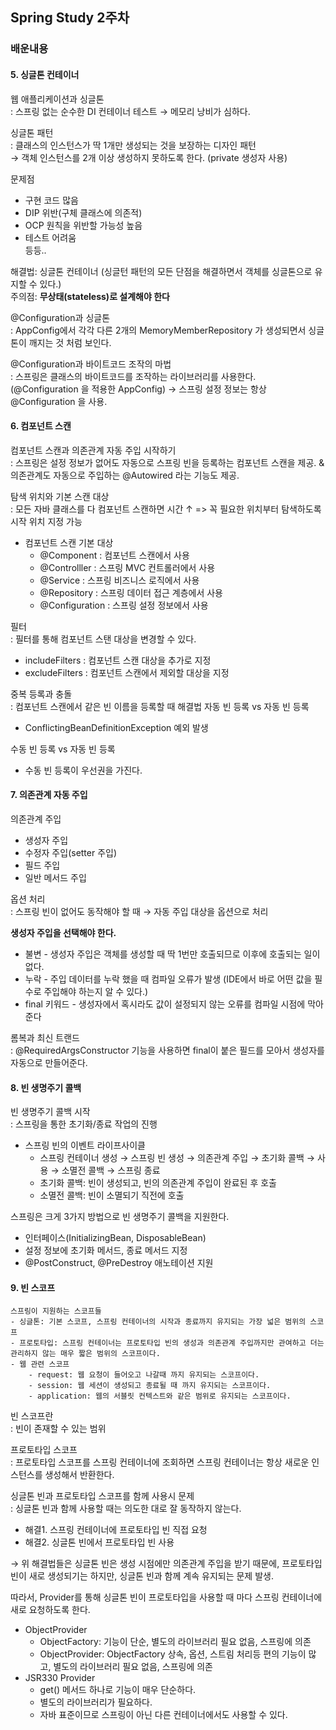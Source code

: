 ## Spring Study 2주차

### 배운내용
#### 5. 싱글톤 컨테이너
웹 애플리케이션과 싱글톤  
: 스프링 없는 순수한 DI 컨테이너 테스트 → 메모리 낭비가 심하다.

싱글톤 패턴  
: 클래스의 인스턴스가 딱 1개만 생성되는 것을 보장하는 디자인 패턴   
→ 객체 인스턴스를 2개 이상 생성하지 못하도록 한다. (private 생성자 사용)  

문제점
- 구현 코드 많음
- DIP 위반(구체 클래스에 의존적)
- OCP 원칙을 위반할 가능성 높음
- 테스트 어려움  
등등.. 

해결법: 싱글톤 컨테이너 (싱글턴 패턴의 모든 단점을 해결하면서 객체를 싱글톤으로 유지할 수 있다.)  
주의점: **무상태(stateless)로 설계해야 한다**

@Configuration과 싱글톤  
: AppConfig에서  각각 다른 2개의 MemoryMemberRepository 가 생성되면서 싱글톤이 깨지는 것 처럼 보인다.

@Configuration과 바이트코드 조작의 마법  
: 스프링은 클래스의 바이트코드를 조작하는 라이브러리를 사용한다. (@Configuration 을 적용한 AppConfig) → 스프링 설정 정보는 항상 @Configuration 을 사용.

#### 6. 컴포넌트 스캔
컴포넌트 스캔과 의존관계 자동 주입 시작하기  
: 스프링은 설정 정보가 없어도 자동으로 스프링 빈을 등록하는 컴포넌트 스캔을 제공. & 의존관계도 자동으로 주입하는 @Autowired 라는 기능도 제공.

탐색 위치와 기본 스캔 대상  
: 모든 자바 클래스를 다 컴포넌트 스캔하면 시간 ↑ => 꼭 필요한 위치부터 탐색하도록 시작 위치 지정 가능

- 컴포넌트 스캔 기본 대상
  - @Component : 컴포넌트 스캔에서 사용
  - @Controlller : 스프링 MVC 컨트롤러에서 사용
  - @Service : 스프링 비즈니스 로직에서 사용
  - @Repository : 스프링 데이터 접근 계층에서 사용 
  - @Configuration : 스프링 설정 정보에서 사용

필터  
: 필터를 통해 컴포넌트 스탠 대상을 변경할 수 있다. 
- includeFilters : 컴포넌트 스캔 대상을 추가로 지정
- excludeFilters : 컴포넌트 스캔에서 제외할 대상을 지정

중복 등록과 충돌  
: 컴포넌트 스캔에서 같은 빈 이름을 등록할 때 해결법
자동 빈 등록 vs 자동 빈 등록
- ConflictingBeanDefinitionException 예외 발생 

수동 빈 등록 vs 자동 빈 등록
- 수동 빈 등록이 우선권을 가진다.

#### 7. 의존관계 자동 주입
의존관계 주입
- 생성자 주입
- 수정자 주입(setter 주입)
- 필드 주입
- 일반 메서드 주입

옵션 처리  
: 스프링 빈이 없어도 동작해야 할 때 → 자동 주입 대상을 옵션으로 처리

**생성자 주입을 선택해야 한다.**
- 불변 - 생성자 주입은 객체를 생성할 때 딱 1번만 호출되므로 이후에 호출되는 일이 없다.
- 누락 -  주입 데이터를 누락 했을 때 컴파일 오류가 발생 (IDE에서 바로 어떤 값을 필수로 주입해야 하는지 알 수 있다.)
- final 키워드 -  생성자에서 혹시라도 값이 설정되지 않는 오류를 컴파일 시점에 막아준다

롬복과 최신 트랜드  
: @RequiredArgsConstructor 기능을 사용하면 final이 붙은 필드를 모아서 생성자를 자동으로 만들어준다.

#### 8. 빈 생명주기 콜백
빈 생명주기 콜백 시작  
:  스프링을 통한 초기화/종료 작업의 진행

- 스프링 빈의 이벤트 라이프사이클
  - 스프링 컨테이너 생성 → 스프링 빈 생성 → 의존관계 주입 → 초기화 콜백 → 사용 → 소멸전 콜백 → 스프링 종료
  - 초기화 콜백: 빈이 생성되고, 빈의 의존관계 주입이 완료된 후 호출 
  - 소멸전 콜백: 빈이 소멸되기 직전에 호출

스프링은 크게 3가지 방법으로 빈 생명주기 콜백을 지원한다.   
- 인터페이스(InitializingBean, DisposableBean)
- 설정 정보에 초기화 메서드, 종료 메서드 지정 
- @PostConstruct, @PreDestroy 애노테이션 지원

#### 9. 빈 스코프
``` PlainText
스프링이 지원하는 스코프들
- 싱글톤: 기본 스코프, 스프링 컨테이너의 시작과 종료까지 유지되는 가장 넓은 범위의 스코프
- 프로토타입: 스프링 컨테이너는 프로토타입 빈의 생성과 의존관계 주입까지만 관여하고 더는 관리하지 않는 매우 짧은 범위의 스코프이다.
- 웹 관련 스코프
    - request: 웹 요청이 들어오고 나갈때 까지 유지되는 스코프이다.
    - session: 웹 세션이 생성되고 종료될 때 까지 유지되는 스코프이다.
    - application: 웹의 서블릿 컨텍스트와 같은 범위로 유지되는 스코프이다.
```

빈 스코프란  
: 빈이 존재할 수 있는 범위

프로토타입 스코프  
: 프로토타입 스코프를 스프링 컨테이너에 조회하면 스프링 컨테이너는 항상 새로운 인스턴스를 생성해서 반환한다.

싱글톤 빈과 프로토타입 스코프를 함께 사용시 문제  
: 싱글톤 빈과 함께 사용할 때는 의도한 대로 잘 동작하지 않는다.
- 해결1. 스프링 컨테이너에 프로토타입 빈 직접 요청  
- 해결2. 싱글톤 빈에서 프로토타입 빈 사용  

→ 위 해결법들은 싱글톤 빈은 생성 시점에만 의존관계 주입을 받기 때문에, 프로토타입 빈이 새로 생성되기는 하지만, 싱글톤 빈과 함께 계속 유지되는 문제 발생.

따라서, Provider를 통해 싱글톤 빈이 프로토타입을 사용할 때 마다 스프링 컨테이너에 새로 요청하도록 한다.
- ObjectProvider
  - ObjectFactory: 기능이 단순, 별도의 라이브러리 필요 없음, 스프링에 의존
  - ObjectProvider: ObjectFactory 상속, 옵션, 스트림 처리등 편의 기능이 많고, 별도의 라이브러리 필요 없음, 스프링에 의존
- JSR330 Provider
  - get() 메서드 하나로 기능이 매우 단순하다.
  - 별도의 라이브러리가 필요하다.
  - 자바 표준이므로 스프링이 아닌 다른 컨테이너에서도 사용할 수 있다.